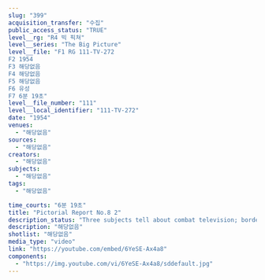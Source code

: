 ```yaml
---
slug: "399"
acquisition_transfer: "수집"
public_access_status: "TRUE"
level__rg: "R4 빅 픽쳐"
level__series: "The Big Picture"
level__file: "F1 RG 111-TV-272
F2 1954
F3 해당없음
F4 해당없음
F5 해당없음
F6 유성
F7 6분 19초"
level__file_number: "111"
level__local_identifier: "111-TV-272"
date: "1954"
venues: 
  - "해당없음"
sources: 
  - "해당없음"
creators: 
  - "해당없음"
subjects: 
  - "해당없음"
tags: 
  - "해당없음"

time_courts: "6분 19초"
title: "Pictorial Report No.8 2"
description_status: "Three subjects tell about combat television; border patrol in Germany; and 'retreat' with music by the U.S. Army band."
description: "해당없음"
shotlist: "해당없음"
media_type: "video"
link: "https://youtube.com/embed/6YeSE-Ax4a8"
components: 
  - "https://img.youtube.com/vi/6YeSE-Ax4a8/sddefault.jpg"
---
```


